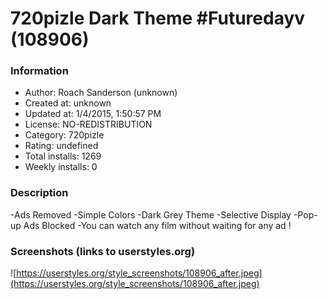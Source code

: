 # 720pizle Dark Theme #Futuredayv (108906)

### Information
- Author: Roach Sanderson (unknown)
- Created at: unknown
- Updated at: 1/4/2015, 1:50:57 PM
- License: NO-REDISTRIBUTION
- Category: 720pizle
- Rating: undefined
- Total installs: 1269
- Weekly installs: 0


### Description
-Ads Removed
-Simple Colors
-Dark Grey Theme
-Selective Display
-Pop-up Ads Blocked
-You can watch any film without waiting for any ad !


### Screenshots (links to userstyles.org)
![https://userstyles.org/style_screenshots/108906_after.jpeg](https://userstyles.org/style_screenshots/108906_after.jpeg)


